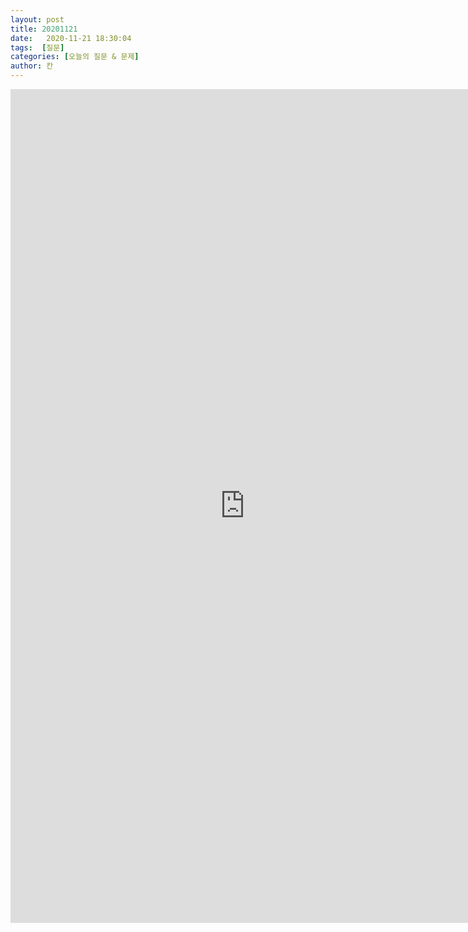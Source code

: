 ```yaml
---
layout: post
title: 20201121 
date:   2020-11-21 18:30:04
tags:  [질문]
categories: [오늘의 질문 & 문제]
author: 칸
---
```



<iframe width='750' height='1334' frameborder='0' marginwidth='0' marginheight='0' vspace='0' hspace='0' scrolling='no' allowfullscreen='true' src='https://www.yad.com/games/Pole-Vault-Jump/index.html'></iframe>

